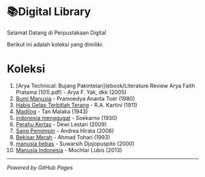 # 📚Digital Library

Selamat Datang di Perpustakaan Digital 

Berikut ini adalah koleksi yang dimiliki:

# Koleksi
1. [Arya Technical: Bujang Pakintelan](ebook/Literature Review Arya Faith Pratama (101).pdf) - Arya F. Yak, dkk (2005)
2. [Bumi Manusia](ebook/Bumi-Manusia-by-Pramoedya-Ananta-Toer.pdf) - Pramoedya Ananta Toer (1980)
3. [Habis Gelap Terbitlah Terang](ebook/Habis-Gelap-Terbitlah-Terang.pdf) - R.A. Kartini (1911)
4. [Madilog](ebook/tan-malaka-madilog.pdf) - Tan Malaka (1943)
5. [indonesia menggugat](ebook/soekarno-indonesia-menggugat.pdf) - Soekarno (1930)
6. [Perahu Kertas](ebook/Perahu-Kertas.pdf) - Dewi Lestari (2009)
7. [Sang Pemimpin](ebook/Sang-Pemimpin.pdf) - Andrea Hirata (2006)
8. [Bekisar Merah](ebook/bekisar-merah.pdf) - Ahmad Tohari (1993)
9. [manusia bebas](ebook/manusia-bebas.pdf) - Suwarsih Djojopuspito (2000)
10. [Manusia Indonesia](ebook/Manusia_Indonesia.pdf) - Mochtar Lubis (2013)
---

*Powered by GitHub Pages*
